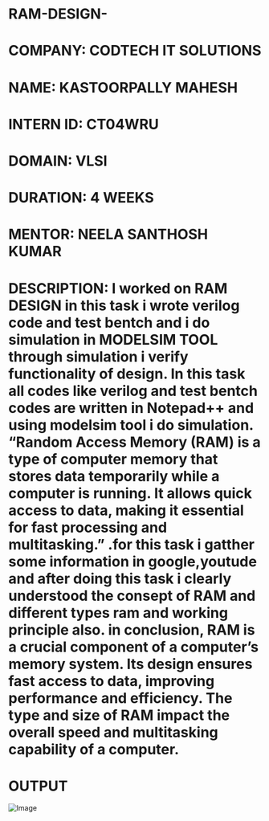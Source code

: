 # RAM-DESIGN-
# COMPANY: CODTECH IT SOLUTIONS
# NAME: KASTOORPALLY MAHESH
# INTERN ID: CT04WRU
# DOMAIN: VLSI
# DURATION: 4 WEEKS
# MENTOR:  NEELA SANTHOSH KUMAR 
# DESCRIPTION: I worked on RAM DESIGN in this task i wrote verilog code and test bentch and i do simulation in MODELSIM TOOL through simulation i verify functionality of design. In this task all codes like verilog and test bentch codes are written in Notepad++ and using modelsim tool i do simulation. “Random Access Memory (RAM) is a type of computer memory that stores data temporarily while a computer is running. It allows quick access to data, making it essential for fast processing and multitasking.” .for this task i gatther some information in google,youtude and after doing this task i clearly understood the consept of RAM and different types ram and working principle also. in  conclusion, RAM is a crucial component of a computer’s memory system. Its design ensures fast access to data, improving performance and efficiency. The type and size of RAM impact the overall speed and multitasking capability of a computer.
# OUTPUT
![Image](https://github.com/user-attachments/assets/e8644684-ebf6-4453-82f2-1b952ca1165b)


